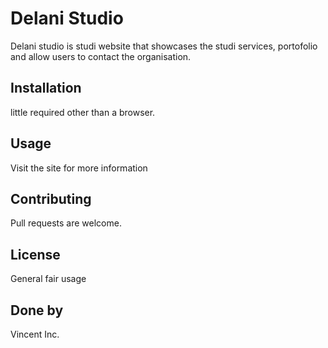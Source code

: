
# Delani Studio

Delani studio is studi website that showcases the studi services, portofolio and allow users to contact the organisation. 

## Installation

 little required other than a browser.

## Usage
Visit the site for more information

## Contributing
Pull requests are welcome. 



## License
General fair usage

## Done by
Vincent Inc.